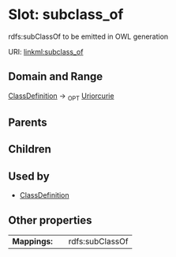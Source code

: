 
# Slot: subclass_of


rdfs:subClassOf to be emitted in OWL generation

URI: [linkml:subclass_of](https://w3id.org/linkml/subclass_of)


## Domain and Range

[ClassDefinition](ClassDefinition.md) ->  <sub>OPT</sub>
 [Uriorcurie](types/Uriorcurie.md)

## Parents


## Children


## Used by

 * [ClassDefinition](ClassDefinition.md)

## Other properties

|  |  |  |
| --- | --- | --- |
| **Mappings:** | | rdfs:subClassOf |

